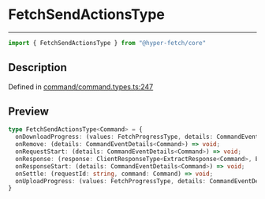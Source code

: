

# FetchSendActionsType

<div class="api-docs__separator" data-reactroot="">

---

</div><div class="api-docs__import" data-reactroot="">

```ts
import { FetchSendActionsType } from "@hyper-fetch/core"
```

</div><div class="api-docs__section">

## Description

</div><div class="api-docs__description"><span class="api-docs__do-not-parse">



</span></div><p class="api-docs__definition">

Defined in [command/command.types.ts:247](https://github.com/BetterTyped/hyper-fetch/blob/c746dc1f/packages/core/src/command/command.types.ts#L247)

</p><div class="api-docs__section">

## Preview

</div><div class="api-docs__preview type">

```ts
type FetchSendActionsType<Command> = {
  onDownloadProgress: (values: FetchProgressType, details: CommandEventDetails<Command>) => void; 
  onRemove: (details: CommandEventDetails<Command>) => void; 
  onRequestStart: (details: CommandEventDetails<Command>) => void; 
  onResponse: (response: ClientResponseType<ExtractResponse<Command>, ExtractError<Command>>, details: CommandResponseDetails) => void; 
  onResponseStart: (details: CommandEventDetails<Command>) => void; 
  onSettle: (requestId: string, command: Command) => void; 
  onUploadProgress: (values: FetchProgressType, details: CommandEventDetails<Command>) => void; 
}
```

</div>